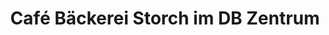 ---
title: "Café Bäckerei Storch im DB Zentrum"
url: /fulda/cafe-baeckerei-storch-im-db-zentrum/
shop: Bäckerei
---